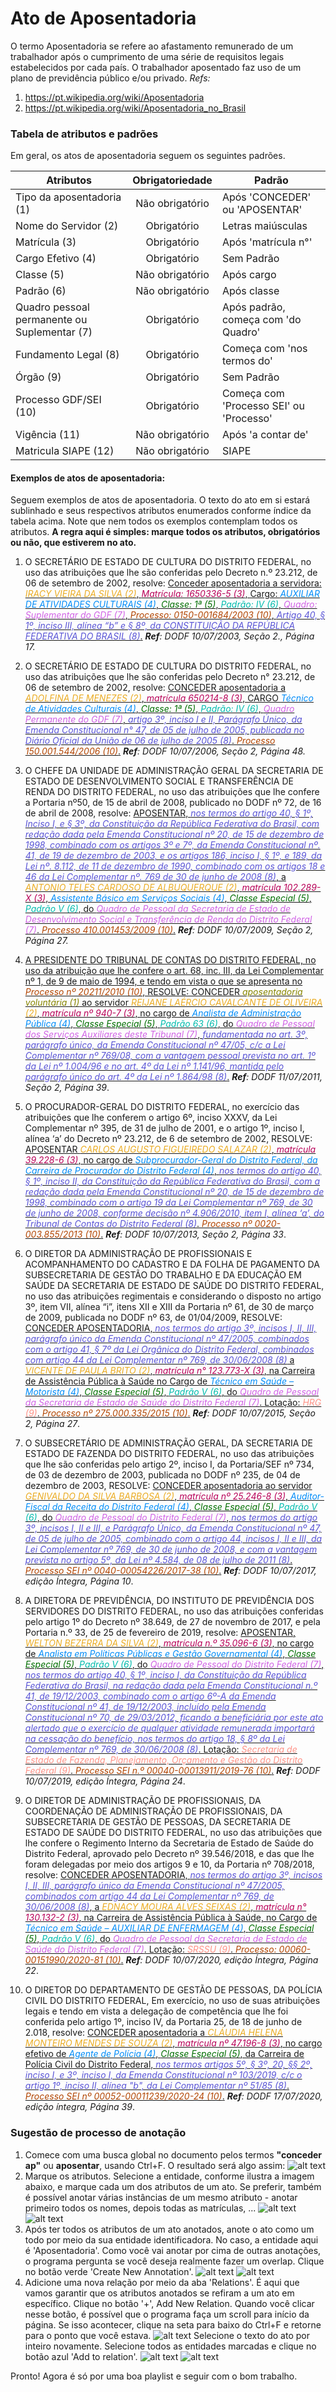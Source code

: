 # Ato de Aposentadoria

[//]: # (Paleta de cores usada nos destaques dos exemplos obtida em http://tsitsul.in/blog/coloropt/)

[//]: # (Atributos extras encontrados durante a elaboração desse doc: CARREIRA e ETAPA)

O termo Aposentadoria se refere ao afastamento remunerado de um trabalhador após o cumprimento de uma série de requisitos legais estabelecidos por cada país. O trabalhador aposentado faz uso de um plano de previdência público e/ou privado.
_Refs:_
1. <a href="https://pt.wikipedia.org/wiki/Aposentadoria">https://pt.wikipedia.org/wiki/Aposentadoria</a>
2. <a href="https://pt.wikipedia.org/wiki/Aposentadoria_no_Brasil">https://pt.wikipedia.org/wiki/Aposentadoria_no_Brasil</a>

### Tabela de atributos e padrões
Em geral, os atos de aposentadoria seguem os seguintes padrões.

| Atributos     | Obrigatoriedade | Padrão        |
| ------------- |:-------------:| --------------- |
| Tipo da aposentadoria (1)     | Não obrigatório | Após 'CONCEDER' ou 'APOSENTAR' |
| Nome do Servidor (2)    | Obrigatório | Letras maiúsculas |
| Matrícula (3) | Obrigatório | Após 'matrícula n°' |
| Cargo Efetivo (4) | Obrigatório | Sem Padrão |
| Classe (5) | Não obrigatório | Após cargo |
| Padrão (6) | Não obrigatório | Após classe |
| Quadro pessoal permanente ou Suplementar (7) | Obrigatório | Após padrão, começa com 'do Quadro' |
| Fundamento Legal (8) | Obrigatório | Começa com 'nos termos do' |
| Órgão (9) | Obrigatório | Sem Padrão |
| Processo GDF/SEI (10) | Obrigatório | Começa com 'Processo SEI' ou 'Processo' |
| Vigência (11) | Não obrigatório | Após 'a contar de' |
| Matricula SIAPE (12) | Não obrigatório | SIAPE |

#### Exemplos de atos de aposentadoria:
Seguem exemplos de atos de aposentadoria. O texto do ato em si estará sublinhado e seus respectivos atributos enumerados conforme índice da tabela acima. Note que nem todos os exemplos contemplam todos os atributos. **A regra aqui é simples: marque todos os atributos, obrigatórios ou não, que estiverem no ato.**

1. O SECRETÁRIO DE ESTADO DE CULTURA DO DISTRITO FEDERAL, no uso das atribuições que lhe são conferidas pelo Decreto n.º 23.212, de 06 de setembro de 2002, resolve:
<ins>Conceder aposentadoria a servidora: <span style="color:#EBAC23">*IRACY VIEIRA DA SILVA (2)*</span>, <span style="color:#B80058"> *Matrícula: 1650336-5 (3)*</span>, Cargo: <span style="color:#008CF9"> *AUXILIAR DE ATIVIDADES CULTURAIS (4)*</span>, <span style="color:#006E00"> *Classe: 1ª (5)*</span>, <span style="color:#00BBAD"> *Padrão: IV (6)*</span>, <span style="color:#D163E6"> *Quadro: Suplementar do GDF (7)*</span>, <span style="color:#B24502"> *Processo: 0150-001684/2003 (10)*</span>, <span style="color:#5954D6"> *Artigo 40, § 1º, inciso III, alínea “b” e § 8º, da CONSTITUIÇÃO DA REPÚBLICA FEDERATIVA DO BRASIL (8)*</span>.</ins>
_**Ref**: DODF 10/07/2003, Seção 2., Página 17._

2. O SECRETÁRIO DE ESTADO DE CULTURA DO DISTRITO FEDERAL, no uso das atribuições que lhe são conferidas pelo Decreto n° 23.212, de 06 de setembro de 2002, resolve:
<ins>CONCEDER aposentadoria a <span style="color:#EBAC23">*ADOLFINA DE MENEZES (2)*</span>, <span style="color:#B80058"> *matrícula 650214-8 (3)*</span>, CARGO <span style="color:#008CF9"> *Técnico de Atividades Culturais (4)*</span>, <span style="color:#006E00"> *Classe: 1ª (5)*</span>, <span style="color:#00BBAD"> *Padrão: IV (6)*</span>, <span style="color:#D163E6"> *Quadro Permanente do GDF (7)*</span>, <span style="color:#5954D6"> *artigo 3º, inciso I e II, Parágrafo Único, da Emenda Constitucional n° 47, de 05 de julho de 2005, publicada no Diário Oficial da União de 06 de julho de 2005 (8)*</span>. <span style="color:#B24502"> *Processo 150.001.544/2006 (10)*</span>.</ins>
_**Ref**: DODF 10/07/2006, Seção 2, Página 48._

3. O CHEFE DA UNIDADE DE ADMINISTRAÇÃO GERAL DA SECRETARIA DE ESTADO DE DESENVOLVIMENTO SOCIAL E TRANSFERÊNCIA DE RENDA DO DISTRITO FEDERAL, no uso das atribuições que lhe confere a Portaria nº50, de 15 de abril de 2008, publicado no DODF nº 72, de 16 de abril de 2008, resolve:
<ins>APOSENTAR, <span style="color:#5954D6"> *nos termos do artigo 40, § 1º, Inciso I, e § 3º, da Constituição da República Federativa do Brasil, com redação dada pela Emenda Constitucional nº 20, de 15 de dezembro de 1998, combinado com os artigos 3º e 7º, da Emenda Constitucional nº. 41, de 19 de dezembro de 2003, e os artigos 186, inciso I, § 1º, e 189, da Lei nº. 8.112, de 11 de dezembro de 1990, combinado com os artigos 18 e 46 da Lei Complementar nº. 769 de 30 de junho de 2008 (8)*</span>, a <span style="color:#EBAC23"> *ANTONIO TELES CARDOSO DE ALBUQUERQUE (2)*</span>, <span style="color:#B80058"> *matrícula 102.289-X (3)*</span>, <span style="color:#008CF9"> *Assistente Básico em Serviços Sociais (4)*</span>, <span style="color:#006E00"> *Classe Especial (5)*</span>, <span style="color:#00BBAD"> *Padrão V (6)*</span>, do <span style="color:#D163E6"> *Quadro de Pessoal da Secretaria de Estado de Desenvolvimento Social e Transferência de Renda do Distrito Federal (7)*</span>. <span style="color:#B24502"> *Processo 410.001453/2009 (10)*</span>.</ins>
_**Ref**: DODF 10/07/2009, Seção 2, Página 27._

4. <ins>A PRESIDENTE DO TRIBUNAL DE CONTAS DO DISTRITO FEDERAL, no uso da atribuição que lhe confere o art. 68, inc. III, da Lei Complementar nº 1, de 9 de maio de 1994, e tendo em vista o que se apresenta no <span style="color:#B24502">*Processo nº 20211/2010 (10)*</span>, RESOLVE:
CONCEDER <span style="color:#878500">*aposentadoria voluntária (1)*</span> ao servidor <span style="color:#EBAC23"> *REIJANE LAÉRCIO CAVALCANTE DE OLIVEIRA (2)*</span>, <span style="color:#B80058">*matrícula nº 940-7 (3)*</span>, no cargo de <span style="color:#008CF9">*Analista de Administração Pública (4)*</span>, <span style="color:#006E00">*Classe Especial (5)*</span>, <span style="color:#00BBAD">*Padrão 63 (6)*</span>, do <span style="color:#D163E6">*Quadro de Pessoal dos Serviços Auxiliares deste Tribunal (7)*</span>, <span style="color:#5954D6">*fundamentada no art. 3º, parágrafo único, da Emenda Constitucional nº 47/05, c/c a Lei Complementar nº 769/08, com a vantagem pessoal prevista no art. 1º da Lei nº 1.004/96 e no art. 4º da Lei nº 1.141/96, mantida pelo parágrafo único do art. 4º da Lei nº 1.864/98 (8)*</span>.</ins>
_**Ref**: DODF 11/07/2011, Seção 2, Página 39_.

5. O PROCURADOR-GERAL DO DISTRITO FEDERAL, no exercício das atribuições que lhe conferem o artigo 6º, inciso XXXV, da Lei Complementar nº 395, de 31 de julho de 2001, e o artigo 1º, inciso I, alínea ‘a’ do Decreto nº 23.212, de 6 de setembro de 2002, RESOLVE:
<ins>APOSENTAR <span style="color:#EBAC23">*CARLOS AUGUSTO FIGUEIREDO SALAZAR (2)*</span>, <span style="color:#B80058">*matrícula 39.228-6 (3)*</span>, no cargo de <span style="color:#008CF9">*Subprocurador-Geral do Distrito Federal, da Carreira de Procurador do Distrito Federal (4)*</span>, <span style="color:#5954D6">*nos termos do artigo 40, § 1º, inciso II, da Constituição da República Federativa do Brasil, com a redação dada pela Emenda Constitucional nº 20, de 15 de dezembro de 1998, combinado com o artigo 19 da Lei Complementar nº 769, de 30 de junho de 2008, conforme decisão nº 4.906/2010, item I, alínea ‘a’, do Tribunal de Contas do Distrito Federal (8)*</span>.
<span style="color:#B24502">*Processo nº 0020-003.855/2013 (10)*</span>.</ins>
_**Ref**: DODF 10/07/2013, Seção 2, Página 33_.

6. O DIRETOR DA ADMINISTRAÇÃO DE PROFISSIONAIS E ACOMPANHAMENTO DO CADASTRO E DA FOLHA DE PAGAMENTO DA SUBSECRETARIA DE GESTÃO DO TRABALHO E DA EDUCAÇÃO EM SAÚDE DA SECRETARIA DE ESTADO DE SAÚDE DO DISTRITO FEDERAL, no uso das atribuições regimentais e considerando o disposto no artigo 3º, item VII, alínea “i”, itens XII e XIII da Portaria nº 61, de 30 de março de 2009, publicada no DODF nº 63, de 01/04/2009, RESOLVE:
<ins>CONCEDER APOSENTADORIA, <span style="color:#5954D6">*nos termos do artigo 3º, incisos I, II, III, parágrafo único da Emenda Constitucional nº 47/2005, combinados com o artigo 41, § 7º da Lei Orgânica do Distrito Federal, combinados com artigo 44 da Lei Complementar nº 769, de 30/06/2008 (8)*</span> a <span style="color:#EBAC23">*VICENTE DE PAULA BRITO (2)*</span>, <span style="color:#B80058">*matrícula n° 123.773-X (3)*</span>, na Carreira de Assistência Pública à Saúde no Cargo de <span style="color:#008CF9">*Técnico em Saúde –Motorista (4)*</span>, <span style="color:#006E00">*Classe Especial (5)*</span>, <span style="color:#00BBAD">*Padrão V (6)*</span>, do <span style="color:#D163E6">*Quadro de Pessoal da Secretaria de Estado de Saúde do Distrito Federal (7)*</span>. Lotação: <span style="color:#FF9287">*HRG (9)*</span>. <span style="color:#B24502">*Processo nº 275.000.335/2015 (10)*.</span></ins>
_**Ref**: DODF 10/07/2015, Seção 2, Página 27_.

7. O SUBSECRETÁRIO DE ADMINISTRAÇÃO GERAL, DA SECRETARIA DE ESTADO DE FAZENDA DO DISTRITO FEDERAL, no uso das atribuições que lhe são conferidas pelo artigo 2º, inciso I, da Portaria/SEF nº 734, de 03 de dezembro de 2003, publicada no DODF nº 235, de 04 de dezembro de 2003, RESOLVE:
<ins>CONCEDER aposentadoria ao servidor <span style="color:#EBAC23">*GENIVALDO DA SILVA BARBOSA (2)*</span>, <span style="color:#B80058">*matrícula nº 25.246-8 (3)*</span>, <span style="color:#008CF9">*Auditor-Fiscal da Receita do Distrito Federal (4)*</span>, <span style="color:#006E00">*Classe Especial (5)*</span>, <span style="color:#00BBAD">*Padrão V (6)*</span>, do <span style="color:#D163E6">*Quadro de Pessoal do Distrito Federal (7)*</span>, <span style="color:#5954D6">*nos termos do artigo 3º, incisos I, II e III, e Parágrafo Único, da Emenda Constitucional nº 47, de 05 de julho de 2005, combinado com o artigo 44, incisos I, II e III, da Lei Complementar nº 769, de 30 de junho de 2008, e com a vantagem prevista no artigo 5º, da Lei nº 4.584, de 08 de julho de 2011 (8)*</span>. <span style="color:#B24502">*Processo SEI nº 0040-00054226/2017-38 (10)*</span>.</ins>
_**Ref**: DODF 10/07/2017, edição Íntegra, Página 10_.

8. A DIRETORA DE PREVIDÊNCIA, DO INSTITUTO DE PREVIDÊNCIA DOS SERVIDORES DO DISTRITO FEDERAL, no uso das atribuições conferidas pelo artigo 1º do Decreto nº 38.649, de 27 de novembro de 2017, e pela Portaria n.º 33, de 25 de fevereiro de 2019, resolve:
<ins>APOSENTAR, <span style="color:#EBAC23">*WELTON BEZERRA DA SILVA (2)*</span>, <span style="color:#B80058">*matrícula n.º 35.096-6 (3)*</span>, no cargo de <span style="color:#008CF9">*Analista em Políticas Públicas e Gestão Governamental (4)*</span>, <span style="color:#006E00">*Classe Especial (5)*</span>, <span style="color:#00BBAD">*Padrão V (6)*</span>, do <span style="color:#D163E6">*Quadro de Pessoal do Distrito Federal (7)*</span>, <span style="color:#5954D6">*nos termos do artigo 40, § 1º, inciso I, da Constituição da República Federativa do Brasil, na redação dada pela Emenda Constitucional n.º 41, de 19/12/2003, combinado com o artigo 6º-A da Emenda Constitucional nº 41, de 19/12/2003, incluído pela Emenda Constitucional nº 70, de 29/03/2012, ficando a beneficiária por este ato alertado que o exercício de qualquer atividade remunerada importará na cessação do benefício, nos termos do artigo 18, § 8º da Lei Complementar nº 769, de 30/06/2008 (8)*</span>. Lotação: <span style="color:#FF9287">*Secretaria de Estado de Fazenda, Planejamento, Orçamento e Gestão do Distrito Federal (9)*</span>. <span style="color:#B24502">*Processo SEI n.º 00040-00013911/2019-76 (10)*</span>.</ins>
_**Ref**: DODF 10/07/2019, edição Íntegra, Página 24_.

9. O DIRETOR DE ADMINISTRAÇÃO DE PROFISSIONAIS, DA COORDENAÇÃO DE ADMINISTRAÇÃO DE PROFISSIONAIS, DA SUBSECRETARIA DE GESTÃO DE PESSOAS, DA SECRETARIA DE ESTADO DE SAÚDE DO DISTRITO FEDERAL, no uso das atribuições que lhe confere o Regimento Interno da Secretaria de Estado de Saúde do Distrito Federal, aprovado pelo Decreto nº 39.546/2018, e das que lhe foram delegadas por meio dos artigos 9 e 10, da Portaria nº 708/2018, resolve:
<ins>CONCEDER APOSENTADORIA, <span style="color:#5954D6">*nos termos do artigo 3º, incisos I, II, III, parágrafo único da Emenda Constitucional nº 47/2005, combinados com artigo 44 da Lei Complementar nº 769, de 30/06/2008 (8)*</span>, a <span style="color:#EBAC23">*EDNACY MOURA ALVES SEIXAS (2)*</span>, <span style="color:#B80058">*matrícula n° 130.132-2 (3)*</span>, na Carreira de Assistência Pública à Saúde, no Cargo de <span style="color:#008CF9">*Técnico em Saúde – AUXILIAR DE ENFERMAGEM (4)*</span>, <span style="color:#006E00">*Classe Especial (5)*</span>, <span style="color:#00BBAD">*Padrão V (6)*</span>, do <span style="color:#D163E6">*Quadro de Pessoal da Secretaria de Estado de Saúde do Distrito Federal (7)*</span>. Lotação: <span style="color:#FF9287">*SRSSU (9)*</span>. <span style="color:#B24502">*Processo: 00060-00151990/2020-81 (10)*</span>.</ins>
_**Ref**: DODF 10/07/2020, edição Íntegra, Página 22_.

10. O DIRETOR DO DEPARTAMENTO DE GESTÃO DE PESSOAS, DA POLÍCIA CIVIL DO DISTRITO FEDERAL, Em exercício, no uso de suas atribuições legais e tendo em vista a delegação de competência que lhe foi conferida pelo artigo 1º, inciso IV, da Portaria 25, de 18 de junho de 2.018, resolve: <ins>CONCEDER aposentadoria a <span style="color:#EBAC23">*CLÁUDIA HELENA MONTEIRO MENDES DE SOUZA (2)*</span>, <span style="color:#B80058">*matrícula nº 47.196-8 (3)*</span>, no cargo efetivo de <span style="color:#008CF9">*Agente de Polícia (4)*</span>, <span style="color:#006E00">*Classe Especial (5)*</span>, da Carreira de Polícia Civil do Distrito Federal, <span style="color:#5954D6">*nos termos artigos 5º, § 3º, 20, §§ 2º, inciso I, e 3º, inciso I, da Emenda Constitucional nº 103/2019, c/c o artigo 1º, inciso II, alínea "b", da Lei Complementar nº 51/85 (8)*</span>. <span style="color:#B24502">*Processo SEI nº 00052-00011239/2020-24 (10)*</span>.</ins>
_**Ref**: DODF 17/07/2020, edição íntegra, Página 39_.

### Sugestão de processo de anotação

1. Comece com uma busca global no documento pelos termos **"conceder ap"** ou **aposentar**, usando Ctrl+F. O resultado será algo assim:
![alt text](tutorial_aposentadoria1.png "Busca Global")
2. Marque os atributos. Selecione a entidade, conforme ilustra a imagem abaixo, e marque cada um dos atributos de um ato. Se preferir, também é possível anotar várias instâncias de um mesmo atributo - anotar primeiro todos os nomes, depois todas as matrículas, ...
![alt text](tutorial_aposentadoria2.png "seleção atributos")
![alt text](tutorial_aposentadoria3.png "atributo anotado")
3. Após ter todos os atributos de um ato anotados, anote o ato como um todo por meio da sua entidade identificadora. No caso, a entidade aqui é 'Aposentadoria'. Como você vai anotar por cima de outras anotações, o programa pergunta se você deseja realmente fazer um overlap. Clique no botão verde 'Create New Annotation'.
![alt text](tutorial_aposentadoria4.png "marcação ato de aposentadoria")
![alt text](tutorial_aposentadoria5.png "confirmação overlap")
4. Adicione uma nova relação por meio da aba 'Relations'. É aqui que vamos garantir que os atributos anotados se refiram a um ato em específico. Clique no botão '+', Add New Relation. Quando você clicar nesse botão, é possível que o programa faça um scroll para início da página. Se isso acontecer, clique na seta para baixo do Ctrl+F e retorne para o ponto que você estava.
![alt text](tutorial_aposentadoria6.png "adição relação")
Selecione o texto do ato por inteiro novamente. Selecione todos as entidades marcadas e clique no botão azul 'Add to relation'.
![alt text](tutorial_aposentadoria7.png "seleção atributos relação")
![alt text](tutorial_aposentadoria8.png "relação criada")

Pronto! Agora é só por uma boa playlist e seguir com o bom trabalho.
